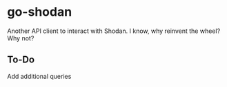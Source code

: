 # go-shodan
Another API client to interact with Shodan. I know, why reinvent the wheel? Why not?

## To-Do
Add additional queries 
